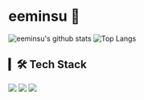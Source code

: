 # eeminsu 🤟

![eeminsu's github stats](https://github-readme-stats.vercel.app/api?username=eeminsu&show_icons=true)
![Top Langs](https://github-readme-stats.vercel.app/api/top-langs/?username=eeminsu&layout=compact&theme=material-palenight)

## ▎🛠 Tech Stack
<img src="https://img.shields.io/badge/C-A8B9CC?style=flat-square&logo=C&logoColor=white"/></a>
<img src="https://img.shields.io/badge/C++-00599C?style=flat-square&logo=C%2B%2B&logoColor=white"/></a>
<img src="https://img.shields.io/badge/Java-007396?style=flat-square&logo=Java&logoColor=white"/></a>
